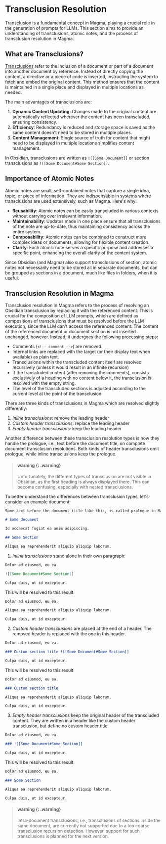 <!-- ExDoc doesn't support YAML frontmatter

---
magma_type: Artefact.Version
magma_artefact: Article
magma_concept: "[[Magma User Guide - Transclusion Resolution]]"
magma_draft: "[[Generated Magma User Guide - Transclusion Resolution (article section) (2023-10-29T22:32:37)]]"
created_at: 2023-10-29 22:38:47
tags: [magma-vault]
aliases: []
---

-->

# Transclusion Resolution

Transclusion is a fundamental concept in Magma, playing a crucial role in the generation of prompts for LLMs. This section aims to provide an understanding of transclusions, atomic notes, and the process of transclusion resolution in Magma.

## What are Transclusions?

[Transclusions](https://en.wikipedia.org/wiki/Transclusion) refer to the inclusion of a document or part of a document into another document by reference. Instead of directly copying the content, a directive or a piece of code is inserted, instructing the system to fetch and embed the original content. This method ensures that the content is maintained in a single place and displayed in multiple locations as needed. 

The main advantages of transclusions are:

1.  **Dynamic Content Updating**: Changes made to the original content are automatically reflected wherever the content has been transcluded, ensuring consistency.
2.  **Efficiency**: Redundancy is reduced and storage space is saved as the same content doesn't need to be stored in multiple places.
3.  **Content Management**: Single source of truth for content that might need to be displayed in multiple locations simplifies content management.

In Obsidian, transclusions are written as `![[Some Document]]` or section transclusions  as `![[Some Document#Some Section]]`.

## Importance of Atomic Notes

Atomic notes are small, self-contained notes that capture a single idea, topic, or piece of information. They are indispensable in systems where transclusions are used extensively, such as Magma. Here's why:

- **Reusability**: Atomic notes can be easily transcluded in various contexts without carrying over irrelevant information.
- **Maintainability**: Updates made in one place ensure that all transclusions of the note are up-to-date, thus maintaining consistency across the entire system.
- **Composability**: Atomic notes can be combined to construct more complex ideas or documents, allowing for flexible content creation.
- **Clarity**: Each atomic note serves a specific purpose and addresses a specific point, enhancing the overall clarity of the content system.

Since Obsidian (and Magma) also support transclusions of section, atomic notes not necessarily need to be stored all in separate documents, but can be grouped as sections in a document, much like files in folders, when it is useful.

## Transclusion Resolution in Magma

Transclusion resolution in Magma refers to the process of resolving an Obsidian transclusion by replacing it with the referenced content. This is crucial for the composition of LLM prompts, which are defined as compositions of transclusions that must be resolved before the LLM execution, since the LLM can't access the referenced content. The content of the referenced document or document section is not inserted unchanged, however. Instead, it undergoes the following processing steps:

- Comments (`<!-- comment -->`) are removed.
- Internal links are replaced with the target (or their display text when available) as plain text.
- Transclusions within the transcluded content itself are resolved recursively (unless it would result in an infinite recursion)
- If the transcluded content (after removing the comments), consists exclusively of a heading with no content below it, the transclusion is resolved with the empty string.
- The level of the transcluded sections is adjusted according to the current level at the point of the transclusion.

There are three kinds of transclusions in Magma which are resolved slightly differently:

1. *Inline transclusions*: remove the leading header
2. *Custom header transclusions*: replace the leading header
3. *Empty header transclusions*: keep the leading header

Another difference between these transclusion resolution types is how they handle the prologue, i.e., text before the document title, on complete document transclusion resolutions. Both kinds of header transclusions omit prologue, while inline transclusions keep the prologue.

> #### warning {: .warning}
>
> Unfortunately, the different types of transclusion are not visible in Obsidian, as the first heading is always displayed there. This can become confusing, especially with nested transclusions.

To better understand the differences between transclusion types, let's consider an example document:

``` markdown
Some text before the document title like this, is called prologue in Magma.

# Some document

Id occaecat fugiat ea anim adipiscing.

## Some Section

Aliqua ea reprehenderit aliquip aliquip laborum.
```

1.  *Inline transclusions* stand alone in their own paragraph:

``` markdown
Dolor ad eiusmod, eu ea.

![[Some Document#Some Section]]

Culpa duis, ut id excepteur.
```

This will be resolved to this result:

``` markdown
Dolor ad eiusmod, eu ea.

Aliqua ea reprehenderit aliquip aliquip laborum.

Culpa duis, ut id excepteur.
```

2.  *Custom header transclusions* are placed at the end of a header. The removed header is replaced with the one in this header.

``` markdown
Dolor ad eiusmod, eu ea.

### Custom section title ![[Some Document#Some Section]]

Culpa duis, ut id excepteur.
```

This will be resolved to this result:

``` markdown
Dolor ad eiusmod, eu ea.

### Custom section title

Aliqua ea reprehenderit aliquip aliquip laborum.

Culpa duis, ut id excepteur.
```

3.  *Empty header transclusions* keep the original header of the transcluded content. They are written in a header like the custom header transclusion, but define no custom header title.

``` markdown
Dolor ad eiusmod, eu ea.

### ![[Some Document#Some Section]]

Culpa duis, ut id excepteur.
```

This will be resolved to this result:

``` markdown
Dolor ad eiusmod, eu ea.

### Some Section

Aliqua ea reprehenderit aliquip aliquip laborum.

Culpa duis, ut id excepteur.
```

> #### warning {: .warning}
>
> Intra-document transclusions, i.e., transclusions of sections inside the same document, are currently not supported due to a too coarse transclusion recursion detection. However, support for such transclusions is planned for the next version.


